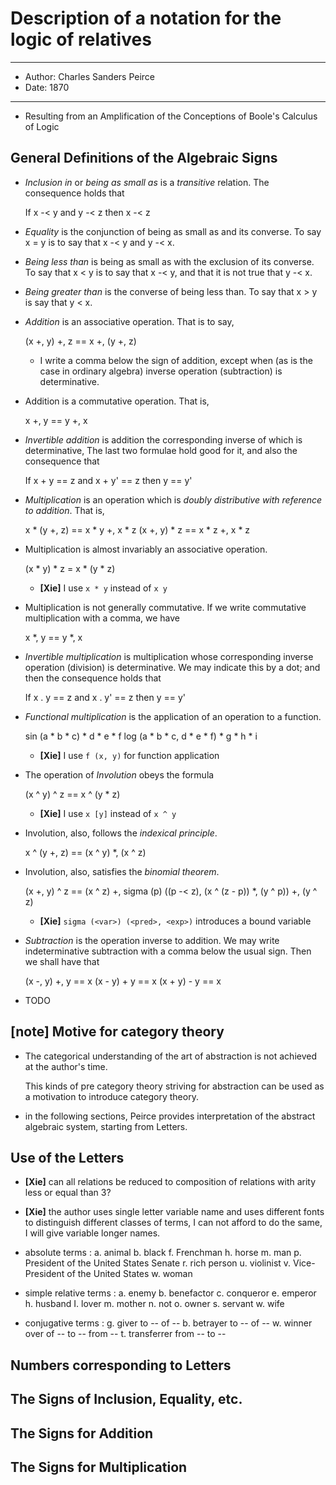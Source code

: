 # Description of a notation for the logic of relatives

------
- Author: Charles Sanders Peirce
- Date: 1870
------

- Resulting from an Amplification
  of the Conceptions of Boole's Calculus of Logic

## General Definitions of the Algebraic Signs

- *Inclusion in* or *being as small as* is a *transitive* relation.
  The consequence holds that

  If    x -< y
  and   y -< z
  then  x -< z

- *Equality* is the conjunction of being as small as and its converse.
  To say x = y is to say that x -< y and y -< x.

- *Being less than* is being as small as with the exclusion of its converse.
  To say that x < y is to say that x -< y, and that it is not true that y -< x.

- *Being greater than* is the converse of being less than.
  To say that x > y is say that y < x.

- *Addition* is an associative operation.
  That is to say,

  (x +, y) +, z == x +, (y +, z)

  - I write a comma below the sign of addition,
    except when (as is the case in ordinary algebra)
    inverse operation (subtraction) is determinative.

- Addition is a commutative operation.
  That is,

  x +, y == y +, x

- *Invertible addition* is addition the corresponding inverse of which is determinative,
  The last two formulae hold good for it, and also the consequence that

  If    x + y == z
  and   x + y' == z
  then  y == y'

- *Multiplication* is an operation which is *doubly distributive with reference to addition*.
  That is,

  x * (y +, z) == x * y +, x * z
  (x +, y) * z == x * z +, x * z

- Multiplication is almost invariably an associative operation.

  (x * y) * z = x * (y * z)

  - **[Xie]**
    I use `x * y` instead of `x y`

- Multiplication is not generally commutative.
  If we write commutative multiplication with a comma, we have

  x *, y == y *, x

- *Invertible multiplication* is multiplication whose corresponding inverse operation
  (division) is determinative.
  We may indicate this by a dot;
  and then the consequence holds that

  If    x . y == z
  and   x . y' == z
  then  y == y'

- *Functional multiplication* is the application of an operation to a function.

  sin (a * b * c) * d * e * f
  log (a * b * c, d * e * f) * g * h * i

  - **[Xie]**
    I use `f (x, y)` for function application

- The operation of *Involution* obeys the formula

  (x ^ y) ^ z == x ^ (y * z)

  - **[Xie]**
    I use `x [y]` instead of `x ^ y`

- Involution, also, follows the *indexical principle*.

  x ^ (y +, z) == (x ^ y) *, (x ^ z)

- Involution, also, satisfies the *binomial theorem*.

  (x +, y) ^ z ==
  (x ^ z) +,
  sigma (p) ((p -< z), (x ^ (z - p)) *, (y ^ p)) +,
  (y ^ z)

  - **[Xie]**
    `sigma (<var>) (<pred>, <exp>)` introduces a bound variable

- *Subtraction* is the operation inverse to addition.
  We may write indeterminative subtraction
  with a comma below the usual sign.
  Then we shall have that

  (x -, y) +, y == x
  (x - y) + y == x
  (x + y) - y == x

- TODO

## [note] Motive for category theory

- The categorical understanding of the art of abstraction
  is not achieved at the author's time.

  This kinds of pre category theory striving for abstraction
  can be used as a motivation to introduce category theory.

- in the following sections,
  Peirce provides interpretation of the abstract algebraic system,
  starting from Letters.

## Use of the Letters

- **[Xie]**
  can all relations be reduced to
  composition of relations with arity less or equal than 3?

- **[Xie]**
  the author uses single letter variable name
  and uses different fonts
  to distinguish different classes of terms,
  I can not afford to do the same,
  I will give variable longer names.

- absolute terms :
  a. animal
  b. black
  f. Frenchman
  h. horse
  m. man
  p. President of the United States Senate
  r. rich person
  u. violinist
  v. Vice-President of the United States
  w. woman

- simple relative terms :
  a. enemy
  b. benefactor
  c. conqueror
  e. emperor
  h. husband
  I. lover
  m. mother
  n. not
  o. owner
  s. servant
  w. wife

- conjugative terms :
  g. giver to -- of --
  b. betrayer to -- of --
  w. winner over of -- to -- from --
  t. transferrer from -- to --

## Numbers corresponding to Letters

## The Signs of Inclusion, Equality, etc.

## The Signs for Addition

## The Signs for Multiplication
